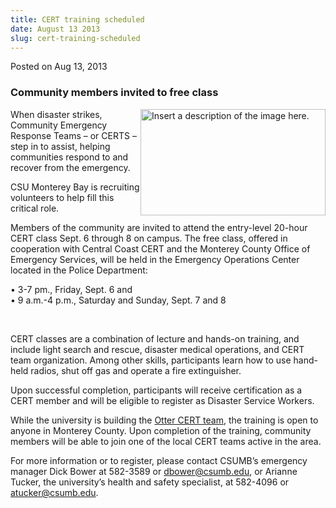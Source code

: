 ```yaml
---
title: CERT training scheduled
date: August 13 2013
slug: cert-training-scheduled
---
```





<span class="date">Posted on Aug 13, 2013    </span>
<h3>Community members invited to free class</h3>
<p><img alt="Insert a description of the image here." src="http://news.csumb.edu/sites/default/files/65/attachments/news/images/cert_logo.jpeg" style="float:right; width:296px; height:170px">When disaster
strikes, Community Emergency Response Teams &#x2013; or CERTS &#x2013; step in to
assist, helping communities respond to and recover from the
emergency.</img></p>
<p>CSU Monterey Bay is recruiting volunteers to help fill this
critical role.</p>
<p>Members of the community are invited to attend the entry-level
20-hour CERT class Sept. 6 through 8 on campus. The free class,
offered in cooperation with Central Coast CERT and the Monterey
County Office of Emergency Services, will be held in the Emergency
Operations Center located in the Police Department:</p>
<p>&#x2022; 3-7 pm., Friday, Sept. 6 and<br>
&#x2022; 9 a.m.-4 p.m., Saturday and Sunday, Sept. 7 and 8</br></p>
<p>&#xA0;</p>
<p>CERT classes are a combination of lecture and hands-on training,
and include light search and rescue, disaster medical operations,
and CERT team organization. Among other skills, participants learn
how to use hand-held radios, shut off gas and operate a fire
extinguisher.</p>
<p>Upon successful completion, participants will receive
certification as a CERT member and will be eligible to register as
Disaster Service Workers.</p>
<p>While the university is building the <a href="http://police.csumb.edu/cert" rel="nofollow">Otter CERT team</a>,
the training is open to anyone in Monterey County. Upon completion
of the training, community members will be able to join one of the
local CERT teams active in the area.</p>
<p>For more information or to register, please contact CSUMB&#x2019;s
emergency manager Dick Bower at 582-3589 or <a href="mailto:dbower@csumb.edu">dbower@csumb.edu</a>, or Arianne Tucker,
the university&#x2019;s health and safety specialist, at 582-4096 or
<a href="mailto:atucker@csumb.edu">atucker@csumb.edu</a>.</p>





